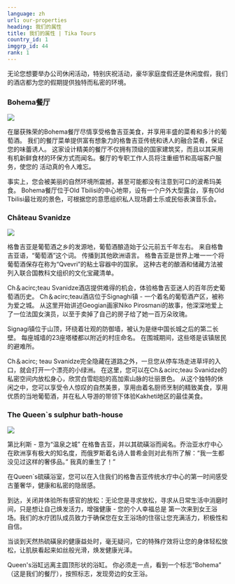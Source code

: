```yaml
---
language: zh
url: our-properties
heading: 我们的属性
title: 我们的属性 | Tika Tours
country_id: 1
imggrp_id: 44
rank: 1
---
```

<div class="row content-row"><!-- 1708 (0)-->

</div>

<div class="row content-row"><!-- 1709 (2)-->
<div class="col-12"><!-- 2274 -->

无论您想要举办公司休闲活动，特别庆祝活动，豪华家庭度假还是休闲度假，我们的酒店都为您的假期提供独特而私密的环境。

</div>

</div>

<div class="row content-row"><!-- 1710 (3)-->
<div class="col-12"><!-- 2275 -->

### Bohema餐厅

</div>

</div>

<div class="row content-row"><!-- 1711 (4)-->
<div class="col-12 col-sm-6 col-md-6"><!-- 2276 -->

![](/library/content/bohema-restaurant.png)

</div>

<div class="col-12 col-sm-6 col-md-6"><!-- 2277 -->

在屡获殊荣的Bohema餐厅尽情享受格鲁吉亚美食，并享用丰盛的菜肴和多汁的葡萄酒。 我们的餐厅菜单提供富有想象力的格鲁吉亚传统和诱人的融合菜肴，保证您的味蕾诱人。
这家设计精美的餐厅不仅拥有顶级的国家建筑奖，而且以其采用有机新鲜食材的环保方式而闻名。餐厅的专职工作人员将注重细节和高端客户服务，使您的 活动真的令人难忘。

事实上，您会被美丽的自然环境所震撼，甚至可能都没有注意到可口的波希玛美食。
Bohema餐厅位于Old Tbilisi的中心地带，设有一个户外大型露台，享有Old Tbilisi最壮观的景色，可根据您的意愿组织私人现场爵士乐或民俗表演音乐会。

</div>

</div>

<div class="row content-row"><!-- 1712 (5)-->
<div class="col-12"><!-- 2278 -->

### Château Svanidze

</div>

</div>

<div class="row content-row"><!-- 1713 (6)-->
<div class="col-12 col-sm-6 col-md-6"><!-- 2279 -->

![](/library/content/chateau.png)

</div>

<div class="col-12 col-sm-6 col-md-6"><!-- 2280 -->

格鲁吉亚是葡萄酒之乡的发源地，葡萄酒酿造始于公元前五千年左右。 来自格鲁吉亚语，“葡萄酒”这个词。 传播到其他欧洲语言。 格鲁吉亚是世界上唯一一个将葡萄酒保存在称为“Qvevri”的粘土容器中的国家。
这种古老的酿酒和储藏方法被列入联合国教科文组织的文化宝藏清单。

Ch＆acirc;teau Svanidze酒店提供难得的机会，体验格鲁吉亚迷人的百年历史葡萄酒历史。 Ch＆acirc;teau酒店位于Signaghi镇 \-
一个着名的葡萄酒产区，被称为爱之城。 从这里开始讲述Geogian画家Niko Pirosmani的故事，他深深地爱上了一位法国女演员，以至于卖掉了自己的房子给了她一百万朵玫瑰。

Signagi镇位于山顶，环绕着壮观的防御墙，被认为是继中国长城之后的第二长壁。 每座城墙的23座塔楼都以附近的村庄命名。 在围城期间，这些塔是该镇居民的避难所。

Ch＆acirc; teau Svanidze完全隐藏在道路之外，一旦您从停车场走进草坪的入口，就会打开一个漂亮的小绿洲。 在这里，您可以在Ch＆acirc;teau
Svanidze的私密空间内放松身心，欣赏白雪皑皑的高加索山脉的壮丽景色。 从这个独特的休闲之中，您可以享受令人惊叹的自然美景，享用由着名厨师烹制的精致美食，享用优质的当地葡萄酒，并在私人导游的带领下体验Kakheti地区的最佳美食。

</div>

</div>

<div class="row content-row"><!-- 1714 (7)-->
<div class="col-12"><!-- 2281 -->

### The Queen\`s sulphur bath\-house

</div>

</div>

<div class="row content-row"><!-- 1715 (8)-->
<div class="col-12 col-sm-6 col-md-6"><!-- 2282 -->

![](/library/content/queens-bath.png)

</div>

<div class="col-12 col-sm-6 col-md-6"><!-- 2283 -->

第比利斯 \- 意为“温泉之城” 在格鲁吉亚，并以其硫磺浴而闻名。乔治亚水疗中心在欧洲享有极大的知名度，而俄罗斯着名诗人普希金则对此有所了解：“我一生都没见过这样的奢侈品。”
我真的重生了！”

在Queen\`s硫磺浴室，您可以在入住我们的格鲁吉亚传统水疗中心的第一时间感受古董奢华，健康和私密的隐居感。

到达，关闭并体验所有感官的放松：无论您是寻求放松，寻求从日常生活中消磨时间，只是想让自己焕发活力，增强健康 \- 您的个人幸福总是 第一次来到女王浴场。我们的水疗团队成员致力于确保您在女王浴场的住宿让您充满活力，积极性和自信。

当谈到天然热硫磺泉的健康益处时，毫无疑问，它的特殊疗效将让您的身体轻松放松，让肌肤看起来如丝般光滑，焕发健康光泽。

Queen's浴缸远离主圆顶形状的浴缸。 你必须走一点，看到一个标志“Bohema” （这是我们的餐厅），按照标志，发现旁边的女王浴。

</div>

</div>

